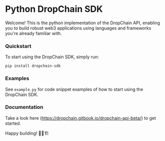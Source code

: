 # Python DropChain SDK

Welcome! This is the python implementation of the DropChain API, enabling you to build robust web3 applications using languages and frameworks you're already familiar with. 


### Quickstart

To start using the DropChain SDK, simply run:

``` pip install dropchain-sdk ```

### Examples

See ``` example.py ``` for code snippet examples of how to start using the DropChain SDK.

### Documentation

Take a look here (https://dropchain.gitbook.io/dropchain-api-beta/) to get started.

Happy building! 👷‍♂️🏗
